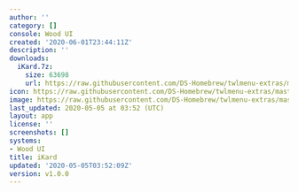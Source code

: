 ```yaml
---
author: ''
category: []
console: Wood UI
created: '2020-06-01T23:44:11Z'
description: ''
downloads:
  iKard.7z:
    size: 63698
    url: https://raw.githubusercontent.com/DS-Homebrew/twlmenu-extras/master/_nds/TWiLightMenu/akmenu/themes/iKard.7z
icon: https://raw.githubusercontent.com/DS-Homebrew/twlmenu-extras/master/unistore/icons/ak.png
image: https://raw.githubusercontent.com/DS-Homebrew/twlmenu-extras/master/unistore/icons/ak.png
last_updated: 2020-05-05 at 03:52 (UTC)
layout: app
license: ''
screenshots: []
systems:
- Wood UI
title: iKard
updated: '2020-05-05T03:52:09Z'
version: v1.0.0
---
```

